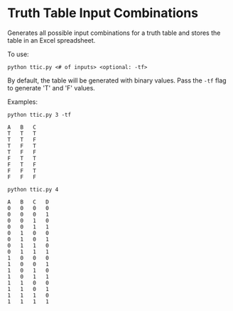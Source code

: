 # Truth Table Input Combinations
Generates all possible input combinations for a truth table and stores the table in an Excel spreadsheet.

To use:

`python ttic.py <# of inputs> <optional: -tf>`

By default, the table will be generated with binary values. Pass the `-tf` flag to generate 'T' and 'F' values.

Examples:

`python ttic.py 3 -tf`

```
A	B	C
T	T	T
T	T	F
T	F	T
T	F	F
F	T	T
F	T	F
F	F	T
F	F	F
```

`python ttic.py 4`

```
A	B	C	D
0	0	0	0
0	0	0	1
0	0	1	0
0	0	1	1
0	1	0	0
0	1	0	1
0	1	1	0
0	1	1	1
1	0	0	0
1	0	0	1
1	0	1	0
1	0	1	1
1	1	0	0
1	1	0	1
1	1	1	0
1	1	1	1
```

